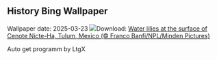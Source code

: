 ## History Bing Wallpaper
Wallpaper date: 2025-03-23
![](https://www.bing.com/th?id=OHR.CenoteLilies_EN-US1076301699_UHD.jpg&w=1000)Download: [Water lilies at the surface of Cenote Nicte-Ha, Tulum, Mexico (© Franco Banfi/NPL/Minden Pictures)](https://www.bing.com/th?id=OHR.CenoteLilies_EN-US1076301699_UHD.jpg)

Auto get programm by LtgX
